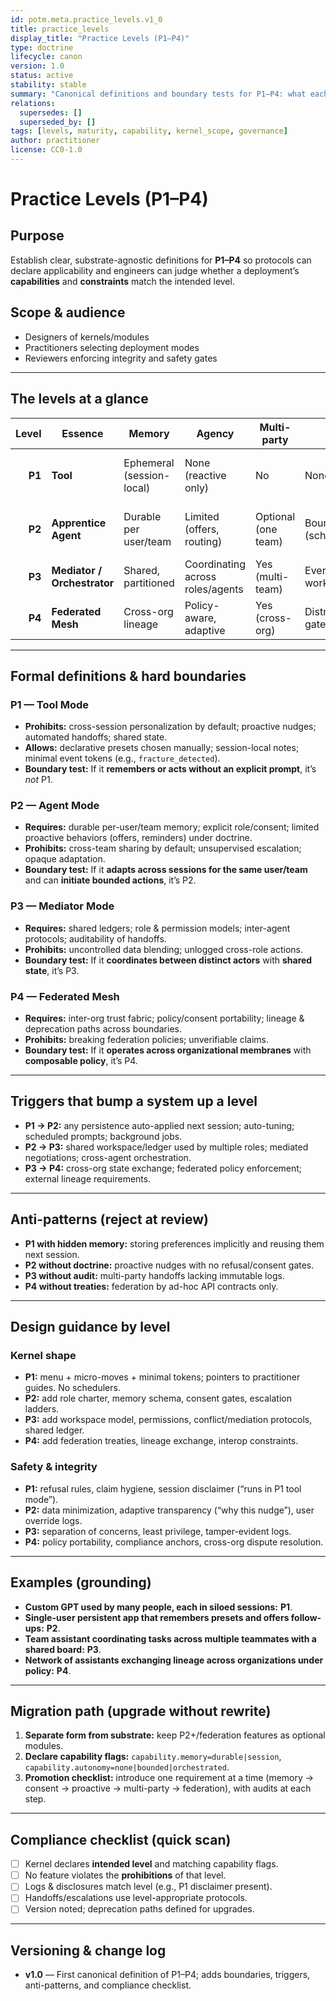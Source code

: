 ```yaml
---
id: potm.meta.practice_levels.v1_0
title: practice_levels
display_title: "Practice Levels (P1–P4)"
type: doctrine
lifecycle: canon
version: 1.0
status: active
stability: stable
summary: "Canonical definitions and boundary tests for P1–P4: what each level permits, forbids, and implies for kernel design."
relations:
  supersedes: []
  superseded_by: []
tags: [levels, maturity, capability, kernel_scope, governance]
author: practitioner
license: CC0-1.0
---
```


# Practice Levels (P1–P4)

## Purpose
Establish clear, substrate-agnostic definitions for **P1–P4** so protocols can declare applicability and engineers can judge whether a deployment’s **capabilities** and **constraints** match the intended level.

## Scope & audience
- Designers of kernels/modules
- Practitioners selecting deployment modes
- Reviewers enforcing integrity and safety gates

---

## The levels at a glance

| Level | Essence | Memory | Agency | Multi-party | Autonomy | Typical substrate | Kernel stance |
|------:|---------|--------|--------|-------------|----------|-------------------|---------------|
| **P1** | **Tool** | Ephemeral (session-local) | None (reactive only) | No | None | Chatbox / CLI / doc-guided | Lean onboarding toolbox |
| **P2** | **Apprentice Agent** | Durable per user/team | Limited (offers, routing) | Optional (one team) | Bounded (scheduled/triggered) | Persistent service (single tenant) | Relational charter + memory |
| **P3** | **Mediator / Orchestrator** | Shared, partitioned | Coordinating across roles/agents | Yes (multi-team) | Event-driven workflows | Multi-agent runtime | Governance + roles + ledgers |
| **P4** | **Federated Mesh** | Cross-org lineage | Policy-aware, adaptive | Yes (cross-org) | Distributed, policy-gated | Federated platforms | Treaties, interop, audit fabric |

---

## Formal definitions & hard boundaries

### P1 — Tool Mode
- **Prohibits:** cross-session personalization by default; proactive nudges; automated handoffs; shared state.
- **Allows:** declarative presets chosen manually; session-local notes; minimal event tokens (e.g., `fracture_detected`).
- **Boundary test:** If it **remembers or acts without an explicit prompt**, it’s *not* P1.

### P2 — Agent Mode
- **Requires:** durable per-user/team memory; explicit role/consent; limited proactive behaviors (offers, reminders) under doctrine.
- **Prohibits:** cross-team sharing by default; unsupervised escalation; opaque adaptation.
- **Boundary test:** If it **adapts across sessions for the same user/team** and can **initiate bounded actions**, it’s P2.

### P3 — Mediator Mode
- **Requires:** shared ledgers; role & permission models; inter-agent protocols; auditability of handoffs.
- **Prohibits:** uncontrolled data blending; unlogged cross-role actions.
- **Boundary test:** If it **coordinates between distinct actors** with **shared state**, it’s P3.

### P4 — Federated Mesh
- **Requires:** inter-org trust fabric; policy/consent portability; lineage & deprecation paths across boundaries.
- **Prohibits:** breaking federation policies; unverifiable claims.
- **Boundary test:** If it **operates across organizational membranes** with **composable policy**, it’s P4.

---

## Triggers that bump a system up a level

- **P1 → P2:** any persistence auto-applied next session; auto-tuning; scheduled prompts; background jobs.
- **P2 → P3:** shared workspace/ledger used by multiple roles; mediated negotiations; cross-agent orchestration.
- **P3 → P4:** cross-org state exchange; federated policy enforcement; external lineage requirements.

---

## Anti-patterns (reject at review)

- **P1 with hidden memory:** storing preferences implicitly and reusing them next session.
- **P2 without doctrine:** proactive nudges with no refusal/consent gates.
- **P3 without audit:** multi-party handoffs lacking immutable logs.
- **P4 without treaties:** federation by ad-hoc API contracts only.

---

## Design guidance by level

### Kernel shape
- **P1:** menu + micro-moves + minimal tokens; pointers to practitioner guides. No schedulers.
- **P2:** add role charter, memory schema, consent gates, escalation ladders.
- **P3:** add workspace model, permissions, conflict/mediation protocols, shared ledger.
- **P4:** add federation treaties, lineage exchange, interop constraints.

### Safety & integrity
- **P1:** refusal rules, claim hygiene, session disclaimer (“runs in P1 tool mode”).
- **P2:** data minimization, adaptive transparency (“why this nudge”), user override logs.
- **P3:** separation of concerns, least privilege, tamper-evident logs.
- **P4:** policy portability, compliance anchors, cross-org dispute resolution.

---

## Examples (grounding)

- **Custom GPT used by many people, each in siloed sessions:** **P1**.
- **Single-user persistent app that remembers presets and offers follow-ups:** **P2**.
- **Team assistant coordinating tasks across multiple teammates with a shared board:** **P3**.
- **Network of assistants exchanging lineage across organizations under policy:** **P4**.

---

## Migration path (upgrade without rewrite)

1. **Separate form from substrate:** keep P2+/federation features as optional modules.
2. **Declare capability flags:** `capability.memory=durable|session`, `capability.autonomy=none|bounded|orchestrated`.
3. **Promotion checklist:** introduce one requirement at a time (memory → consent → proactive → multi-party → federation), with audits at each step.

---

## Compliance checklist (quick scan)

- [ ] Kernel declares **intended level** and matching capability flags.
- [ ] No feature violates the **prohibitions** of that level.
- [ ] Logs & disclosures match level (e.g., P1 disclaimer present).
- [ ] Handoffs/escalations use level-appropriate protocols.
- [ ] Version noted; deprecation paths defined for upgrades.

---

## Versioning & change log
- **v1.0** — First canonical definition of P1–P4; adds boundaries, triggers, anti-patterns, and compliance checklist.
